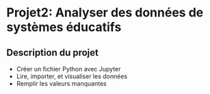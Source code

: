 # Projet2: Analyser des données de systèmes éducatifs

## Description du projet
* Créer un fichier Python avec Jupyter
* Lire, importer, et visualiser les données
* Remplir les valeurs manquantes

